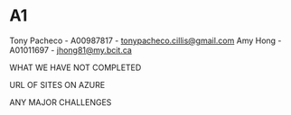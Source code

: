 # A1

Tony Pacheco - A00987817 - tonypacheco.cillis@gmail.com
Amy Hong     - A01011697 - jhong81@my.bcit.ca

WHAT WE HAVE NOT COMPLETED

URL OF SITES ON AZURE

ANY MAJOR CHALLENGES